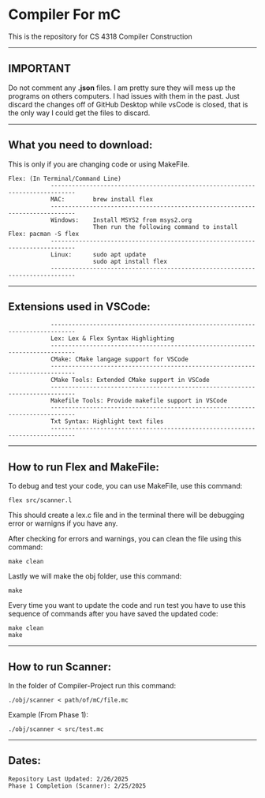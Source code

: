 # Compiler For mC

This is the repository for CS 4318 Compiler Construction
_______________________________________________________________________________________________________________

## **IMPORTANT**

Do not comment any **.json** files. I am pretty sure they will mess up the programs on others computers. I had issues with them in the past. Just discard the changes off of GitHub Desktop while vsCode is closed, that is the only way I could get the files to discard.
_______________________________________________________________________________________________________________

## What you need to download:
This is only if you are changing code or using MakeFile.

    Flex: (In Terminal/Command Line)
                -----------------------------------------------------------------------------
                MAC:        brew install flex
                -----------------------------------------------------------------------------
                Windows:    Install MSYS2 from msys2.org
                            Then run the following command to install Flex: pacman -S flex
                -----------------------------------------------------------------------------
                Linux:      sudo apt update
                            sudo apt install flex
                -----------------------------------------------------------------------------

_______________________________________________________________________________________________________________       
        

## Extensions used in VSCode:
                -----------------------------------------------------------------------------
                Lex: Lex & Flex Syntax Highlighting
                -----------------------------------------------------------------------------
                CMake: CMake langage support for VSCode
                -----------------------------------------------------------------------------
                CMake Tools: Extended CMake support in VSCode
                -----------------------------------------------------------------------------
                Makefile Tools: Provide makefile support in VSCode
                -----------------------------------------------------------------------------
                Txt Syntax: Highlight text files
                -----------------------------------------------------------------------------

_______________________________________________________________________________________________________________


## How to run Flex and MakeFile:
To debug and test your code, you can use MakeFile, use this command:

    flex src/scanner.l
    
This should create a lex.c file and in the terminal there will be debugging error or warnigns if you have any.

After checking for errors and warnings, you can clean the file using this command:

    make clean

Lastly we will make the obj folder, use this command:

    make

Every time you want to update the code and run test you have to use this sequence of commands after you have saved the updated code:

    make clean
    make

_______________________________________________________________________________________________________________ 


## How to run Scanner:
In the folder of Compiler-Project run this command:

    ./obj/scanner < path/of/mC/file.mc
    
Example (From Phase 1):

    ./obj/scanner < src/test.mc

_______________________________________________________________________________________________________________ 

## Dates:
    Repository Last Updated: 2/26/2025
    Phase 1 Completion (Scanner): 2/25/2025
